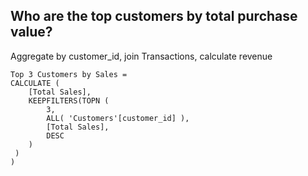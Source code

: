 ## Who are the top customers by total purchase value?

Aggregate by customer_id, join Transactions, calculate revenue

```
Top 3 Customers by Sales = 
CALCULATE (
    [Total Sales],
    KEEPFILTERS(TOPN (
        3,
        ALL( 'Customers'[customer_id] ),
        [Total Sales],
        DESC
    )
 )
)
```
